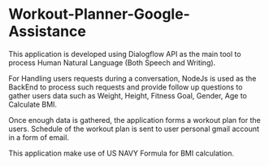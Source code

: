 # Workout-Planner-Google-Assistance

This application is developed using Dialogflow API as the main tool to process Human Natural Language (Both Speech and Writing).

For Handling users requests during a conversation, NodeJs is used as the BackEnd to process such requests and provide follow up questions to gather users data such as Weight, Height, Fitness Goal, Gender, Age to Calculate BMI.

Once enough data is gathered, the application forms a workout plan for the users. Schedule of the workout plan is sent to user personal gmail account in a form of email.

This application make use of US NAVY Formula for BMI calculation.
